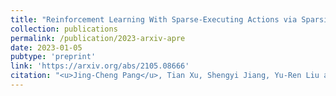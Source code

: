 ```yaml
---
title: "Reinforcement Learning With Sparse-Executing Actions via Sparsity Regularization"
collection: publications
permalink: /publication/2023-arxiv-apre
date: 2023-01-05
pubtype: 'preprint'
link: 'https://arxiv.org/abs/2105.08666'
citation: "<u>Jing-Cheng Pang</u>, Tian Xu, Shengyi Jiang, Yu-Ren Liu and Yang Yu. <i> Reinforcement Learning With Sparse-Executing Actions via Sparsity Regularization. </i>CoRR abs/2105.08666, 2023."
---
```

